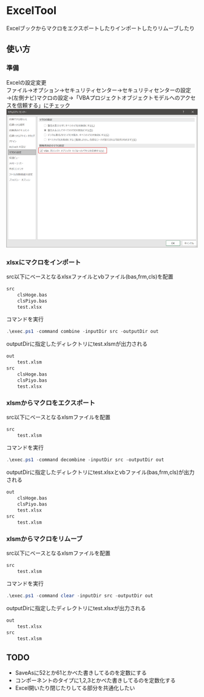 # ExcelTool

Excelブックからマクロをエクスポートしたりインポートしたりリムーブしたり

## 使い方

### 準備

Excelの設定変更  
ファイル→オプション→セキュリティセンター→セキュリティセンターの設定→(左側ナビ)マクロの設定→「VBAプロジェクトオブジェクトモデルへのアクセスを信頼する」にチェック
![Excel設定](Excel設定.png)

### xlsxにマクロをインポート

src以下にベースとなるxlsxファイルとvbファイル(bas,frm,cls)を配置

```
src
    clsHoge.bas
    clsPiyo.bas
    test.xlsx
```

コマンドを実行

```ps1
.\exec.ps1 -command combine -inputDir src -outputDir out
```

outputDirに指定したディレクトリにtest.xlsmが出力される

```
out
    test.xlsm
src
    clsHoge.bas
    clsPiyo.bas
    test.xlsx
```

### xlsmからマクロをエクスポート

src以下にベースとなるxlsmファイルを配置

```
src
    test.xlsm
```

コマンドを実行

```ps1
.\exec.ps1 -command decombine -inputDir src -outputDir out
```

outputDirに指定したディレクトリにtest.xlsxとvbファイル(bas,frm,cls)が出力される

```
out
    clsHoge.bas
    clsPiyo.bas
    test.xlsx
src
    test.xlsm
```

### xlsmからマクロをリムーブ

src以下にベースとなるxlsmファイルを配置

```
src
    test.xlsm  
```

コマンドを実行

```ps1
.\exec.ps1 -command clear -inputDir src -outputDir out
```

outputDirに指定したディレクトリにtest.xlsxが出力される

```
out
    test.xlsx
src
    test.xlsm

```
## TODO

- SaveAsに52とか61とかべた書きしてるのを定数にする
- コンポーネントのタイプに1,2,3とかべた書きしてるのを定数化する
- Excel開いたり閉じたりしてる部分を共通化したい
